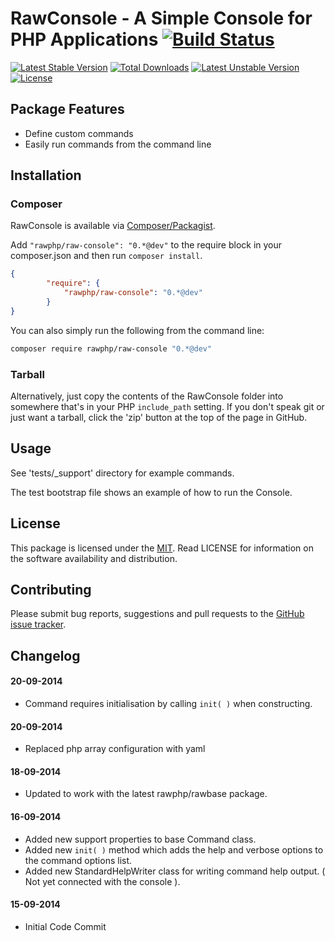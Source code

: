 # RawConsole - A Simple Console for PHP Applications [![Build Status](https://travis-ci.org/rawphp/RawConsole.svg?branch=master)](https://travis-ci.org/rawphp/RawConsole)

[![Latest Stable Version](https://poser.pugx.org/rawphp/raw-console/v/stable.svg)](https://packagist.org/packages/rawphp/raw-console) [![Total Downloads](https://poser.pugx.org/rawphp/raw-console/downloads.svg)](https://packagist.org/packages/rawphp/raw-console) [![Latest Unstable Version](https://poser.pugx.org/rawphp/raw-console/v/unstable.svg)](https://packagist.org/packages/rawphp/raw-console) [![License](https://poser.pugx.org/rawphp/raw-console/license.svg)](https://packagist.org/packages/rawphp/raw-console)

## Package Features
- Define custom commands
- Easily run commands from the command line

## Installation

### Composer
RawConsole is available via [Composer/Packagist](https://packagist.org/packages/rawphp/raw-console).

Add `"rawphp/raw-console": "0.*@dev"` to the require block in your composer.json and then run `composer install`.

```json
{
        "require": {
            "rawphp/raw-console": "0.*@dev"
        }
}
```

You can also simply run the following from the command line:

```sh
composer require rawphp/raw-console "0.*@dev"
```

### Tarball
Alternatively, just copy the contents of the RawConsole folder into somewhere that's in your PHP `include_path` setting. If you don't speak git or just want a tarball, click the 'zip' button at the top of the page in GitHub.

## Usage
See 'tests/_support' directory for example commands.

The test bootstrap file shows an example of how to run the Console.

## License
This package is licensed under the [MIT](https://github.com/rawphp/RawConsole/blob/master/LICENSE). Read LICENSE for information on the software availability and distribution.

## Contributing

Please submit bug reports, suggestions and pull requests to the [GitHub issue tracker](https://github.com/rawphp/RawSession/issues).

## Changelog

#### 20-09-2014
- Command requires initialisation by calling `init( )` when constructing.

#### 20-09-2014
- Replaced php array configuration with yaml

#### 18-09-2014
- Updated to work with the latest rawphp/rawbase package.

#### 16-09-2014
- Added new support properties to base Command class.
- Added new `init( )` method which adds the help and verbose options to the command options list.
- Added new StandardHelpWriter class for writing command help output. ( Not yet connected with the console ).

#### 15-09-2014
- Initial Code Commit